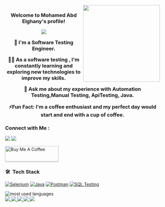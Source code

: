 
<img width="250" align="right" src="https://c.tenor.com/_DOBjnGspYAAAAAM/code-coding.gif">

<h3 align="center">
  Welcome to Mohamed Abd Elghany's profile!
 

<!-- Typing SVG by DenverCoder1 - https://github.com/DenverCoder1/readme-typing-svg -->
<p align="center">
  
  <a href="https://github.com/your-username/your-repository"><img src="https://readme-typing-svg.herokuapp.com/?lines=Software%20Testing%20Enthusiast;Quality%20Assurance%20Advocate&font=Fira%20Code&center=true&width=440&height=45&color=36BCF7&vCenter=true&size=22"></a>
</p>

🏢 I'm a Software Testing Engineer.

👨‍💻 As a software testing , I'm constantly learning and exploring new technologies to improve my skills.

💬 Ask me about my experience with Automation Testing,Manual Testing, ApiTesting, Java.

⚡Fun Fact: I'm a coffee enthusiast and my perfect day would start and end with a cup of coffee.



### Connect with Me :

<a href="https://linkedin.com/in/mohamed-abd-elghany/" target="_blank"><img src="https://img.shields.io/badge/-Mohamed%20Abd elghany-0077B5?style=for-the-badge&logo=Linkedin&logoColor=white"/></a>
<a href="https://t.me/Mohammedabdelghany" target="_blank"><img src="https://img.shields.io/badge/-Mohamed%20Abd elghany-0077B5?style=for-the-badge&logo=Telegram&logoColor=white"/></a>

<a href="https://www.buymeacoffee.com/ Mohamed Abd Elghany" target="_blank"><img src="https://cdn.buymeacoffee.com/buttons/v2/lato-orange.png" alt="Buy Me A Coffee" style="height: 50px !important;width: 174px !important;box-shadow: 0px 3px 2px 0px rgba(190, 190, 190, 0.5) !important;-webkit-box-shadow: 0px 3px 2px 0px rgba(190, 190, 190, 0.5) !important;" ></a>

### 🛠 &nbsp;Tech Stack
[![Selenium](https://img.shields.io/badge/-Selenium-05122A?style=flat&logo=selenium)](https://www.selenium.dev/)
[![Java](https://img.shields.io/badge/-Java-05122A?style=flat&logo=java)](https://www.java.com/)
[![Postman](https://img.shields.io/badge/-Postman-05122A?style=flat&logo=postman)](https://www.postman.com/)
[![SQL Testing](https://img.shields.io/badge/-SQL%20Testing-05122A?style=flat&logo=sql)](https://en.wikipedia.org/wiki/SQL)





<!-- GitHub README Stats Card -->
<img align="left" src="https://github-readme-stats.vercel.app/api/top-langs?username=your-username&show_icons=true&locale=en&layout=compact&theme=radical" alt="most used languages" />

<!-- Line break -->
<br>

<!-- Badges for Selenium, Java, Postman, Jira, Trello -->
<a href="https://www.selenium.dev/">
    <img src="https://img.shields.io/badge/-Selenium-05122A?style=for-the-badge&logo=selenium">
</a>
<a href="https://www.java.com/">
    <img src="https://img.shields.io/badge/-Java-05122A?style=for-the-badge&logo=java">
</a>
<a href="https://www.postman.com/">
    <img src="https://img.shields.io/badge/-Postman-05122A?style=for-the-badge&logo=postman">
</a>
<a href="https://www.atlassian.com/software/jira">
    <img src="https://img.shields.io/badge/-Jira-05122A?style=for-the-badge&logo=jira">
</a>
<a href="https://trello.com/">
    <img src="https://img.shields.io/badge/-Trello-05122A?style=for-the-badge&logo=trello">
</a>


